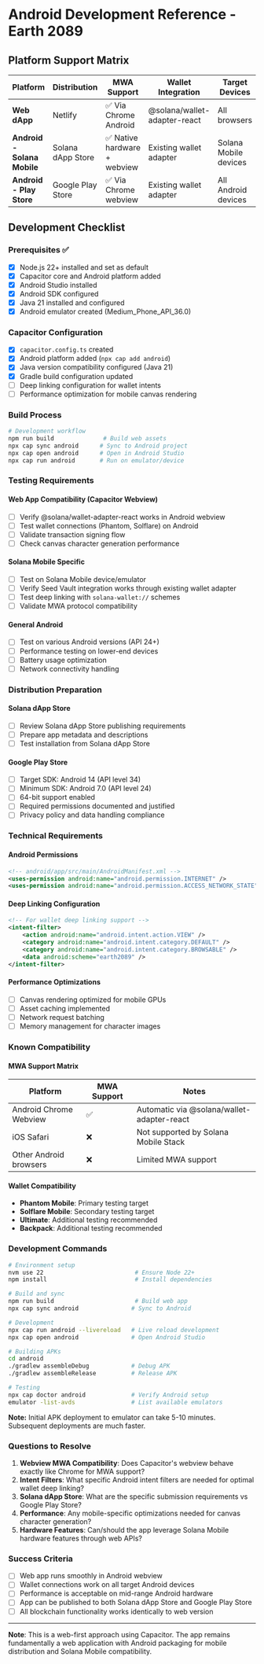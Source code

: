 # Android Development Reference - Earth 2089

## Platform Support Matrix

| Platform                    | Distribution      | MWA Support                  | Wallet Integration           | Target Devices        | Status            |
| --------------------------- | ----------------- | ---------------------------- | ---------------------------- | --------------------- | ----------------- |
| **Web dApp**                | Netlify           | ✅ Via Chrome Android        | @solana/wallet-adapter-react | All browsers          | ✅ Current        |
| **Android - Solana Mobile** | Solana dApp Store | ✅ Native hardware + webview | Existing wallet adapter      | Solana Mobile devices | 🔄 Testing needed |
| **Android - Play Store**    | Google Play Store | ✅ Via Chrome webview        | Existing wallet adapter      | All Android devices   | 🔄 Testing needed |

## Development Checklist

### Prerequisites ✅

- [x] Node.js 22+ installed and set as default
- [x] Capacitor core and Android platform added
- [x] Android Studio installed
- [x] Android SDK configured
- [x] Java 21 installed and configured
- [x] Android emulator created (Medium_Phone_API_36.0)

### Capacitor Configuration

- [x] `capacitor.config.ts` created
- [x] Android platform added (`npx cap add android`)
- [x] Java version compatibility configured (Java 21)
- [x] Gradle build configuration updated
- [ ] Deep linking configuration for wallet intents
- [ ] Performance optimization for mobile canvas rendering

### Build Process

```bash
# Development workflow
npm run build              # Build web assets
npx cap sync android      # Sync to Android project
npx cap open android      # Open in Android Studio
npx cap run android       # Run on emulator/device
```

### Testing Requirements

#### Web App Compatibility (Capacitor Webview)

- [ ] Verify @solana/wallet-adapter-react works in Android webview
- [ ] Test wallet connections (Phantom, Solflare) on Android
- [ ] Validate transaction signing flow
- [ ] Check canvas character generation performance

#### Solana Mobile Specific

- [ ] Test on Solana Mobile device/emulator
- [ ] Verify Seed Vault integration works through existing wallet adapter
- [ ] Test deep linking with `solana-wallet://` schemes
- [ ] Validate MWA protocol compatibility

#### General Android

- [ ] Test on various Android versions (API 24+)
- [ ] Performance testing on lower-end devices
- [ ] Battery usage optimization
- [ ] Network connectivity handling

### Distribution Preparation

#### Solana dApp Store

- [ ] Review Solana dApp Store publishing requirements
- [ ] Prepare app metadata and descriptions
- [ ] Test installation from Solana dApp Store

#### Google Play Store

- [ ] Target SDK: Android 14 (API level 34)
- [ ] Minimum SDK: Android 7.0 (API level 24)
- [ ] 64-bit support enabled
- [ ] Required permissions documented and justified
- [ ] Privacy policy and data handling compliance

### Technical Requirements

#### Android Permissions

```xml
<!-- android/app/src/main/AndroidManifest.xml -->
<uses-permission android:name="android.permission.INTERNET" />
<uses-permission android:name="android.permission.ACCESS_NETWORK_STATE" />
```

#### Deep Linking Configuration

```xml
<!-- For wallet deep linking support -->
<intent-filter>
    <action android:name="android.intent.action.VIEW" />
    <category android:name="android.intent.category.DEFAULT" />
    <category android:name="android.intent.category.BROWSABLE" />
    <data android:scheme="earth2089" />
</intent-filter>
```

#### Performance Optimizations

- [ ] Canvas rendering optimized for mobile GPUs
- [ ] Asset caching implemented
- [ ] Network request batching
- [ ] Memory management for character images

### Known Compatibility

#### MWA Support Matrix

| Platform               | MWA Support | Notes                                      |
| ---------------------- | ----------- | ------------------------------------------ |
| Android Chrome Webview | ✅          | Automatic via @solana/wallet-adapter-react |
| iOS Safari             | ❌          | Not supported by Solana Mobile Stack       |
| Other Android browsers | ❌          | Limited MWA support                        |

#### Wallet Compatibility

- **Phantom Mobile**: Primary testing target
- **Solflare Mobile**: Secondary testing target
- **Ultimate**: Additional testing recommended
- **Backpack**: Additional testing recommended

### Development Commands

```bash
# Environment setup
nvm use 22                          # Ensure Node 22+
npm install                         # Install dependencies

# Build and sync
npm run build                       # Build web app
npx cap sync android               # Sync to Android

# Development
npx cap run android --livereload   # Live reload development
npx cap open android               # Open Android Studio

# Building APKs
cd android
./gradlew assembleDebug            # Debug APK
./gradlew assembleRelease          # Release APK

# Testing
npx cap doctor android             # Verify Android setup
emulator -list-avds                # List available emulators
```

**Note:** Initial APK deployment to emulator can take 5-10 minutes. Subsequent deployments are much faster.

### Questions to Resolve

1. **Webview MWA Compatibility**: Does Capacitor's webview behave exactly like Chrome for MWA support?
2. **Intent Filters**: What specific Android intent filters are needed for optimal wallet deep linking?
3. **Solana dApp Store**: What are the specific submission requirements vs Google Play Store?
4. **Performance**: Any mobile-specific optimizations needed for canvas character generation?
5. **Hardware Features**: Can/should the app leverage Solana Mobile hardware features through web APIs?

### Success Criteria

- [ ] Web app runs smoothly in Android webview
- [ ] Wallet connections work on all target Android devices
- [ ] Performance is acceptable on mid-range Android hardware
- [ ] App can be published to both Solana dApp Store and Google Play Store
- [ ] All blockchain functionality works identically to web version

---

**Note**: This is a web-first approach using Capacitor. The app remains fundamentally a web application with Android packaging for mobile distribution and Solana Mobile compatibility.
